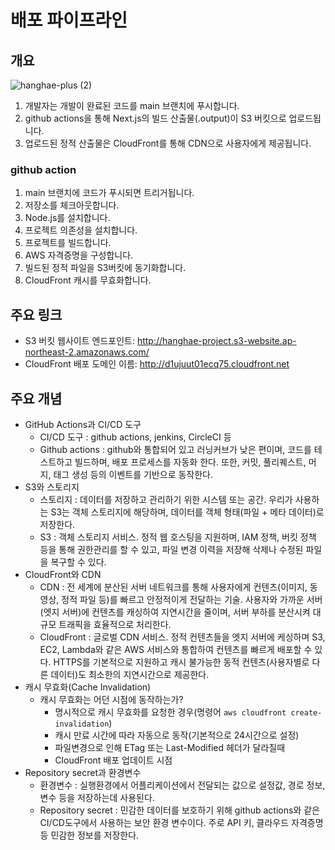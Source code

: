 # 배포 파이프라인

## 개요
![hanghae-plus (2)](https://github.com/user-attachments/assets/18695f1f-ccff-428d-9326-be4f9ce5ac4a)
1. 개발자는 개발이 완료된 코드를 main 브랜치에 푸시합니다.
2. github actions을 통해 Next.js의 빌드 산출물(.output)이 S3 버킷으로 업로드됩니다.
3. 업로드된 정적 산출물은 CloudFront를 통해 CDN으로 사용자에게 제공됩니다. 

### github action
1. main 브랜치에 코드가 푸시되면 트리거됩니다.
2. 저장소를 체크아웃합니다.
3. Node.js를 설치합니다.
4. 프로젝트 의존성을 설치합니다.
5. 프로젝트를 빌드합니다.
6. AWS 자격증명을 구성합니다.
7. 빌드된 정적 파일을 S3버킷에 동기화합니다.
8. CloudFront 캐시를 무효화합니다.

## 주요 링크

- S3 버킷 웹사이트 엔드포인트: http://hanghae-project.s3-website.ap-northeast-2.amazonaws.com/
- CloudFront 배포 도메인 이름: http://d1ujuut01ecq75.cloudfront.net

## 주요 개념

- GitHub Actions과 CI/CD 도구
  - CI/CD 도구 : github actions, jenkins, CircleCI 등
  - Github actions : github와 통합되어 있고 러닝커브가 낮은 편이며, 코드를 테스트하고 빌드하며, 배포 프로세스를 자동화 한다. 또한, 커밋, 풀리퀘스트, 머지, 태그 생성 등의 이벤트를 기반으로 동작한다.
- S3와 스토리지
  - 스토리지 : 데이터를 저장하고 관리하기 위한 시스템 또는 공간. 우리가 사용하는 S3는 객체 스토리지에 해당하며, 데이터를 객체 형태(파일 + 메타 데이터)로 저장한다. 
  - S3 : 객체 스토리지 서비스. 정적 웹 호스팅을 지원하며, IAM 정책, 버킷 정책 등을 통해 권한관리를 할 수 있고, 파일 변경 이력을 저장해 삭제나 수정된 파일을 복구할 수 있다.
- CloudFront와 CDN
  - CDN : 전 세계에 분산된 서버 네트워크를 통해 사용자에게 컨텐츠(이미지, 동영상, 정적 파일 등)를 빠르고 안정적이게 전달하는 기술. 사용자와 가까운 서버(엣지 서버)에 컨텐츠를 캐싱하여 지연시간을 줄이며, 서버 부하를 분산시켜 대규모 트래픽을 효율적으로 처리한다.
  - CloudFront : 글로벌 CDN 서비스. 정적 컨텐츠들을 엣지 서버에 케싱하며 S3, EC2, Lambda와 같은 AWS 서비스와 통합하여 컨텐츠를 빠르게 배포할 수 있다. HTTPS를 기본적으로 지원하고 캐시 불가능한 동적 컨텐츠(사용자별로 다른 데이터)도 최소한의 지연시간으로 제공한다.
- 캐시 무효화(Cache Invalidation)
  - 캐시 무효화는 어던 시점에 동작하는가?
    - 명시적으로 캐시 무효화를 요청한 경우(명령어 ```aws cloudfront create-invalidation```)
    - 캐시 만료 시간에 따라 자동으로 동작(기본적으로 24시간으로 설정)
    - 파일변경으로 인해 ETag 또는 Last-Modified 헤더가 달라질때
    - CloudFront 배포 업데이트 시점
- Repository secret과 환경변수
  - 환경변수 : 실행환경에서 어플리케이션에서 전달되는 값으로 설정값, 경로 정보, 변수 등을 저장하는데 사용된다.
  - Repository secret : 민감한 데이터를 보호하기 위해 github actions와 같은 CI/CD도구에서 사용하는 보안 환경 변수이다. 주로 API 키, 클라우드 자격증명 등 민감한 정보를 저장한다.
  